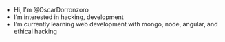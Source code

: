 - Hi, I’m @OscarDorronzoro
- I’m interested in hacking, development
- I’m currently learning web development with mongo, node, angular, and ethical hacking
